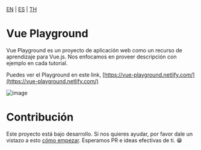 [EN](README.md) | [ES](README_es.md) | [TH](README_th.md)

# Vue Playground

Vue Playground es un proyecto de aplicación web como un recurso de aprendizaje para Vue.js. Nos enfocamos en proveer descripción con ejemplo en cada tutorial.

Puedes ver el Playground en este link, [https://vue-playground.netlify.com/](https://vue-playground.netlify.com/)

![image](https://user-images.githubusercontent.com/6861191/66323656-538d4980-e94e-11e9-879c-f1cf2581cb9f.png)

# Contribución

Este proyecto está bajo desarrollo. Si nos quieres ayudar, por favor dale un vistazo a esto [cómo empezar](https://github.com/runyasak/vue-playground/blob/master/CONTRIBUTING.md). Esperamos PR e ideas efectivas de ti. 😁

